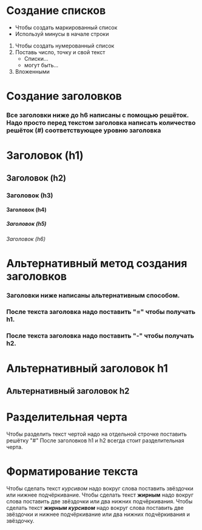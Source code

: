 # Создание списков
- Чтобы создать маркированный список
- Используй минусы в начале строки
1. Чтобы создать нумерованный список
2. Поставь число, точку и свой текст
    - Списки...
    - могут быть...
3. Вложенными
#
#
# Создание заголовков
### Все заголовки ниже до h6 написаны с помощью решёток. Надо просто перед текстом заголовка написать количество решёток (#) соответствующее уровню заголовка

# Заголовок (h1)
## Заголовок (h2)
### Заголовок (h3)
#### Заголовок (h4)
##### Заголовок (h5)
###### Заголовок (h6)
#
#
# Альтернативный метод создания заголовков
### Заголовки ниже написаны альтернативным способом. 
### После текста заголовка надо поставить "=" чтобы получать h1.
### После текста заголовка надо поставить "-" чтобы получать h2.
Альтернативный заголовок h1
=
Альтернативный заголовок h2
-
#
#
# Разделительная черта
Чтобы разделить текст чертой надо на отдельной строчке поставить решётку "#"
После заголовков h1 и h2 всегда стоит разделительная черта.
#
#
# Форматирование текста
Чтобы сделать текст *курсивом* надо вокруг слова поставить звёздочки или нижнее подчёркивание.
Чтобы сделать текст **жирным** надо вокруг слова поставить две звёздочки или два нижних подчёркивания.
Чтобы сделать текст **_жирным курсивом_** надо вокруг слова поставить две звёздочки и нижнее подчёркивание или два нижних подчёркивания и звёздочку.
